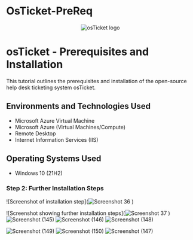 # OsTicket-PreReq
<p align="center">
<img src="https://i.imgur.com/Clzj7Xs.png" alt="osTicket logo"/>
</p>
<h1>osTicket - Prerequisites and Installation</h1>
This tutorial outlines the prerequisites and installation of the open-source help desk ticketing system osTicket.<br />

## Environments and Technologies Used

- Microsoft Azure Virtual Machine
- Microsoft Azure (Virtual Machines/Compute)
- Remote Desktop
- Internet Information Services (IIS)

## Operating Systems Used

- Windows 10 (21H2)

### Step 2: Further Installation Steps

![Screenshot of installation step](![Screenshot 36](https://github.com/user-attachments/assets/b4de046f-adb7-436a-a420-2797dc573b6b)
)

![Screenshot showing further installation steps](![Screenshot 37](https://github.com/user-attachments/assets/c4a7090c-6985-426e-95dd-b218497e065b)
)
![Screenshot (145)](https://github.com/user-attachments/assets/e078a137-5b46-482b-b3ff-6d9d1656a8f2)
![Screenshot (146)](https://github.com/user-attachments/assets/ad9a961e-023f-40de-b45c-a143426c8e1b)
![Screenshot (148)](https://github.com/user-attachments/assets/f4604574-921b-4fd3-bb6a-4402cb7c9bb1)

![Screenshot (149)](https://github.com/user-attachments/assets/80685135-3361-42a1-aca2-75dfe9a9a684)
![Screenshot (150)](https://github.com/user-attachments/assets/5209400e-a04e-4ab0-a45e-f763918850cd)
![Screenshot (147)](https://github.com/user-attachments/assets/4dd38bf0-1cbb-408d-8fac-a262e31bbad7)


